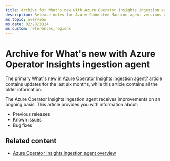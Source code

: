 ```yaml
---
title: Archive for What's new with Azure Operator Insights ingestion agent
description: Release notes for Azure Connected Machine agent versions older than six months.
ms.topic: overview
ms.date: 02/28/2024
ms.custom: references_regions
---
```


# Archive for What's new with Azure Operator Insights ingestion agent

The primary [What's new in Azure Operator Insights ingestion agent?](ingestion-agent-release-notes.md) article contains updates for the last six months, while this article contains all the older information.

The Azure Operator Insights ingestion agent receives improvements on an ongoing basis. This article provides you with information about:

- Previous releases
- Known issues
- Bug fixes

## Related content

- [Azure Operator Insights ingestion agent overview](ingestion-agent-overview.md)
